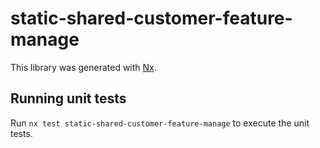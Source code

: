 # static-shared-customer-feature-manage

This library was generated with [Nx](https://nx.dev).

## Running unit tests

Run `nx test static-shared-customer-feature-manage` to execute the unit tests.
